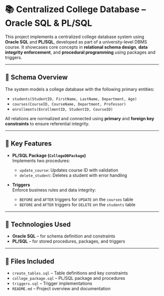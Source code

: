 # 📚 Centralized College Database – Oracle SQL & PL/SQL

This project implements a centralized college database system using **Oracle SQL** and **PL/SQL**, developed as part of a university-level DBMS course. It showcases core concepts in **relational schema design**, **data integrity enforcement**, and **procedural programming** using packages and triggers.

---

## 🧩 Schema Overview

The system models a college database with the following primary entities:

- `students(StudentID, FirstName, LastName, Department, Age)`
- `courses(CourseID, CourseName, Department, Professor)`
- `enrollments(EnrollmentID, StudentID, CourseID)`

All relations are normalized and connected using **primary** and **foreign key constraints** to ensure referential integrity.

---

## 🔧 Key Features

- **PL/SQL Package (`CollegeDBPackage`)**  
  Implements two procedures:
  - `update_course`: Updates course ID with validation
  - `delete_student`: Deletes a student with error handling

- **Triggers**  
  Enforce business rules and data integrity:
  - `BEFORE` and `AFTER` triggers for `UPDATE` on the `courses` table
  - `BEFORE` and `AFTER` triggers for `DELETE` on the `students` table

---

## 🧱 Technologies Used

- **Oracle SQL** – for schema definition and constraints
- **PL/SQL** – for stored procedures, packages, and triggers

---

## 📂 Files Included

- `create_tables.sql` – Table definitions and key constraints
- `college_package.sql` – PL/SQL package and procedures
- `triggers.sql` – Trigger implementations
- `README.md` – Project overview and documentation
